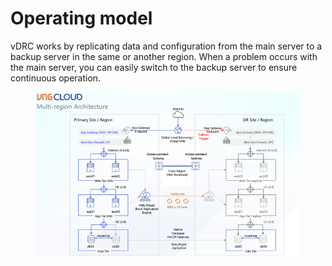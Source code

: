 # Operating model

vDRC works by replicating data and configuration from the main server to a backup server in the same or another region. When a problem occurs with the main server, you can easily switch to the backup server to ensure continuous operation.

<figure><img src="../../.gitbook/assets/image (4) (1) (1) (1) (1).png" alt=""><figcaption></figcaption></figure>
